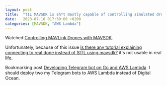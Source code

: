 ```yaml
---
layout: post
title:  "TIL MAVSDK is sh*t mostly capable of controlling simulated drones"
date:   2023-07-18 017:50:00 +0200
categories: [MAVSDK, "AWS Lambda"]
---
```

Watched [Controlling MAVLink Drones with MAVSDK](https://www.youtube.com/watch?v=VFT4P_N7wc8&t=10s).

Unfortunately, because of this issue [Is there any tutorial explaining connecting to real done instead of SITL using mavsdk?](https://github.com/mavlink/MAVSDK-Python/issues/526) it's not usable in real life.

Bookmarking post [Developing Telegram bot on Go and AWS Lambda](https://habr.com/ru/articles/555518/). I should deploy two my Telegram bots to AWS Lambda instead of Digital Ocean.
